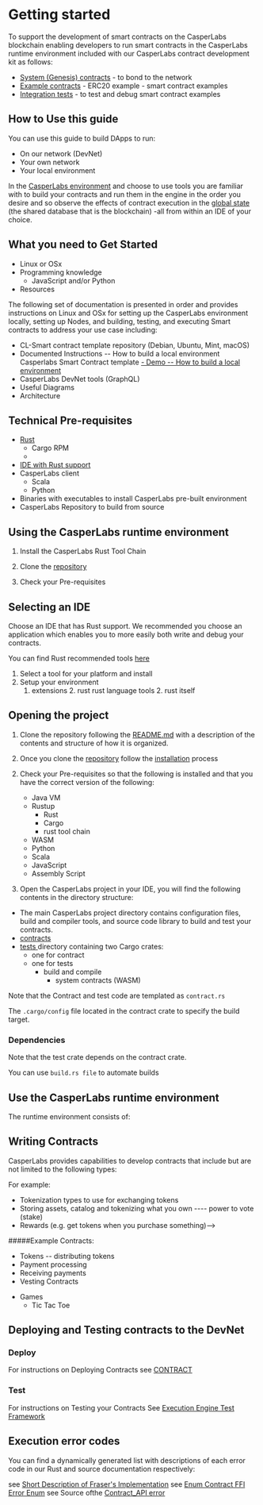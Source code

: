 
Getting started
===============

To support the development of smart contracts on the CasperLabs blockchain enabling developers to run smart contracts in the CasperLabs runtime environment included with our CasperLabs contract development kit as follows:

- [System (Genesis) contracts](https://github.com/CasperLabs/CasperLabs/tree/master/execution-engine/contracts/system) - to bond to the network
- [Example contracts](https://github.com/CasperLabs/CasperLabs/tree/master/execution-engine/contracts/examples) - ERC20 example - smart contract examples
- [Integration tests](...) - to test and debug smart contract examples


How to Use this guide
---------------------

You can use this guide to build DApps to run:

- On our network (DevNet)
- Your own network
- Your local environment

In the [CasperLabs environment](https://clarity.casperlabs.io/#/) and choose to use tools you are familiar with to build your contracts and run them in the engine in the order you desire and so observe the effects of contract execution in the [global state](https://techspec.casperlabs.io/en/latest/implementation/global-state.html) (the shared database that is the blockchain) -all from within an IDE of your choice.

## What you need to Get Started

- Linux or OSx
- Programming knowledge
  - JavaScript and/or Python
- Resources

The following set of documentation is presented in order and provides instructions on Linux and OSx for setting up the CasperLabs environment locally, setting up Nodes, and building, testing, and executing Smart contracts to address your use case including:

- CL-Smart contract template repository (Debian, Ubuntu, Mint, macOS)
- Documented Instructions -- How to build a local environment Casperlabs Smart Contract template
[- Demo -- How to build a local environment](...)
- CasperLabs DevNet tools (GraphQL)
- Useful Diagrams
- Architecture


Technical Pre-requisites
------------------------

- [Rust](https://www.rust-lang.org/tools/install)
  - Cargo RPM
  - 
-  [IDE with Rust support](https://www.rust-lang.org/tools/install)
- CasperLabs client
  - Scala
  - Python
- Binaries with executables to install CasperLabs pre-built environment
- CasperLabs Repository to build from source

Using the CasperLabs runtime environment
----------------------------------------
1. Install the CasperLabs Rust Tool Chain
1. Clone the [repository](https://github.com/CasperLabs/CasperLabs/tree/dev/execution-engine)

1. Check your Pre-requisites


Selecting an IDE
------------------------------------------

Choose an IDE that has Rust support. We recommended you choose an application which enables you to more easily both write and debug your contracts.

You can find Rust recommended tools [here](https://www.rust-lang.org/tools)

1. Select a tool for your platform and install
2. Setup your environment
   1. extensions
      2. rust rust language tools
      2. rust itself

Opening the project
------------------------------------

1. Clone the repository following the [README.md](https://github.com/CasperLabs/CasperLabs/blob/master/execution-engine/cargo-casperlabs/README.md) with a description of the contents and structure of how it is organized.

2. Once you clone the [repository](...) follow the [installation](...) process

<!--https://github.com/CasperLabs/CasperLabs/tree/dev/execution-engine-->

2. Check your Pre-requisites so that the following is installed and that you have the correct version of the following:
   - Java VM
   - Rustup
     - Rust
     - Cargo
     - rust tool chain
   - WASM
   - Python
   - Scala
   - JavaScript
   - Assembly Script

3. Open the CasperLabs project in your IDE, you will find the following contents in the directory structure:

- The main CasperLabs project directory contains configuration files, build and compiler tools, and source code library to build and test your contracts.
- [contracts](https://github.com/CasperLabs/CasperLabs/blob/master/execution-engine/cargo-casperlabs/README.md#usage)
- [tests ](https://casperlabs.atlassian.net/wiki/spaces/EN/pages/173539561/Test+Framework+and+Project+Scaffolding+tool) directory containing two Cargo crates:
    - one for contract
    - one for tests
      - build and compile
        - system contracts (WASM)

Note that the Contract and test code are templated as `contract.rs`
<!--Key advantage here is that we can put a-->

The `.cargo/config` file located in the contract crate to specify the build target.

### Dependencies
Note that the test crate depends on the contract crate.
<!--Some experimentation is warranted -->
You can use `build.rs file` to automate builds


Use the CasperLabs runtime environment
---------------------------------------------
The runtime environment consists of:


Writing Contracts
-----------------
CasperLabs provides capabilities to develop contracts that include but are not limited to the following types:

For example:
- Tokenization types to use for exchanging tokens
- Storing assets, catalog and tokenizing what you own ---- power to vote (stake)
- Rewards (e.g. get tokens when you purchase something)-->
  

#####Example Contracts:

- Tokens -- distributing tokens
- Payment processing
- Receiving payments
- Vesting Contracts
<!--- Auctions -->
<!--- Voting-->
- Games
  - Tic Tac Toe
<!--- Other -- Category-->
<!--  - Specialized commerce apps-->
<!--  - Distributed versions (e.g. ride sharing)-->
<!--  - Supply chain management-->

 

Deploying and Testing contracts to the DevNet
---------------------------------------------

### Deploy

For instructions on Deploying Contracts see [CONTRACT](https://github.com/CasperLabs/CasperLabs/blob/master/docs/CONTRACTS.md)


### Test

For instructions on Testing your Contracts
See [Execution Engine Test Framework](https://github.com/CasperLabs/CasperLabs/tree/master/execution-engine/cargo-casperlabs)

Execution error codes
---------------------

You can find a dynamically generated list with descriptions of each error code in our Rust and source documentation respectively:

see [Short Description of Fraser's Implementation](...)
see [Enum Contract FFI Error Enum](https://docs.rs/casperlabs-contract-ffi/0.22.0/casperlabs_contract_ffi/contract_api/enum.Error.html)
see Source ofthe [Contract_API error ](https://docs.rs/casperlabs-contract-ffi/0.22.0/src/casperlabs_contract_ffi/contract_api/error.rs.html#56-138)

